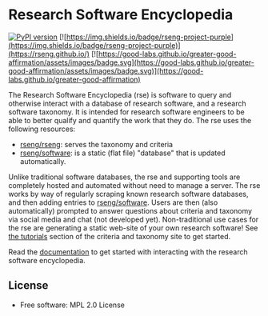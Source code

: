 # Research Software Encyclopedia

[![PyPI version](https://badge.fury.io/py/rse.svg)](https://badge.fury.io/py/rse)
[![https://img.shields.io/badge/rseng-project-purple](https://img.shields.io/badge/rseng-project-purple)](https://rseng.github.io/) [![https://good-labs.github.io/greater-good-affirmation/assets/images/badge.svg](https://good-labs.github.io/greater-good-affirmation/assets/images/badge.svg)](https://good-labs.github.io/greater-good-affirmation)

The Research Software Encyclopedia (rse) is software to query and otherwise interact 
with a database of research software, and a research software taxonomy.
It is intended for research software engineers to be able to better qualify
and quantify the work that they do. The rse uses the following resources:

 - [rseng/rseng](https://rseng.github.io/rseng/): serves the taxonomy and criteria
 - [rseng/software](https://github.com/rseng/software): is a static (flat file) "database" that is updated automatically.

Unlike traditional software databases, the rse and supporting tools are completely
hosted and automated without need to manage a server.
The rse works by way of regularly scraping known research software databases,
and then adding entries to [rseng/software](https://github.com/rseng/software).
Users are then (also automatically) prompted to answer questions about criteria
and taxonomy via social media and chat (not developed yet).  Non-traditional
use cases for the rse are generating a static web-site of your own research 
software! See [the tutorials](https://rseng.github.io/rseng/blog/) section of the 
criteria and taxonomy site to get started.

Read the [documentation](https://rseng.github.io/rse/) to get started with interacting with the 
research software encyclopedia.

## License

 * Free software: MPL 2.0 License
